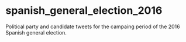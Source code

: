 # spanish_general_election_2016
Political party and candidate tweets for the campaing period of the 2016 Spanish general election. 
